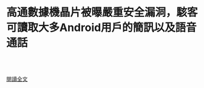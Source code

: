 # 高通數據機晶片被曝嚴重安全漏洞，駭客可讀取大多Android用戶的簡訊以及語音通話

<!--more-->
<!--294-->
<br><br/>


[閱讀全文](https://www.techbang.com/posts/86544-qualcomm-baseband-exposes-serious-security-vulnerabilities)
